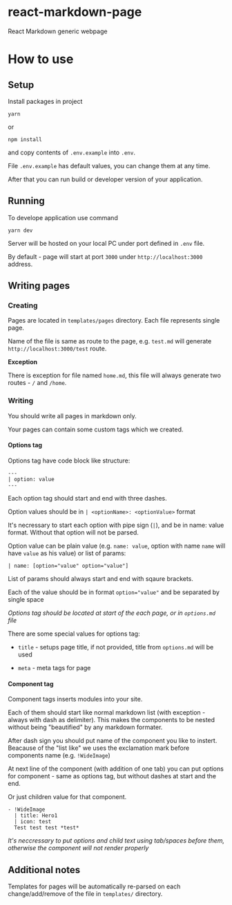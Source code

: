 # react-markdown-page
React Markdown generic webpage


# How to use

## Setup

Install packages in project

`yarn`

or

`npm install`

and copy contents of `.env.example` into `.env`.

File `.env.example` has default values, you can change them at any time.

After that you can run build or developer version of your application.

## Running

To develope application use command

`yarn dev`

Server will be hosted on your local PC under port defined in `.env` file.

By default - page will start at port `3000` under `http://localhost:3000` address.

## Writing pages

### Creating

Pages are located in `templates/pages` directory. Each file represents single page.

Name of the file  is same as route to the page, e.g. `test.md` will generate `http://localhost:3000/test` route.

**Exception**

There is exception for file named `home.md`, this file will always generate two routes - `/` and `/home`.

### Writing

You should write all pages in markdown only. 

Your pages can contain some custom tags which we created.

#### Options tag

Options tag have code block like structure:

```
---
| option: value
---
```

Each option tag should start and end with three dashes.

Option values should be in `| <optionName>: <optionValue>` format

It's necressary to start each option with pipe sign (`|`), and be in name: value format. Without that option will not be parsed.

Option value can be plain value (e.g. `name: value`, option with name `name` will have `value` as his value) or list of params:

```
| name: [option="value" option="value"]
```

List of params should always start and end with sqaure brackets.

Each of the value should be in format `option="value"` and be separated by single space

*Options tag should be located at start of the each page, or in `options.md` file*

There are some special values for options tag:

- `title` - setups page title, if not provided, title from `options.md` will be used

- `meta` - meta tags for page

#### Component tag

Component tags inserts modules into your site.

Each of them should start like normal markdown list (with exception - always with dash as delimiter). This makes the components to be nested without being "beautified" by any markdown formater.

After dash sign you should put name of the component you like to instert.
Beacause of the "list like" we uses the exclamation mark before components name (e.g. `!WideImage`)

At next line of the component (with addition of one tab) you can put options for component - same as options tag, but without dashes at start and the end. 

Or just children value for that component.

```
- !WideImage
  | title: Hero1
  | icon: test
  Test test test *test*
```

*It's neccressary to put options and child text using tab/spaces before them, otherwise the component will not render properly*

## Additional notes

Templates for pages will be automatically re-parsed on each change/add/remove of the file in `templates/` directory.
